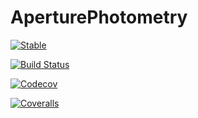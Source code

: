 # AperturePhotometry

[![Stable](https://img.shields.io/badge/docs-stable-blue.svg)](https://algebrato.github.io/AperturePhotometry.jl/stable)

[![Build Status](https://travis-ci.com/algebrato/AperturePhotometry.jl.svg?token=vxqEG2bCpZk4Jk4XmmFJ&branch=master)](https://travis-ci.com/algebrato/AperturePhotometry.jl)

[![Codecov](https://codecov.io/gh/algebrato/AperturePhotometry.jl/branch/master/graph/badge.svg)](https://codecov.io/gh/algebrato/AperturePhotometry.jl)

[![Coveralls](https://coveralls.io/repos/github/algebrato/AperturePhotometry.jl/badge.svg?branch=master)](https://coveralls.io/github/algebrato/AperturePhotometry.jl?branch=master)
